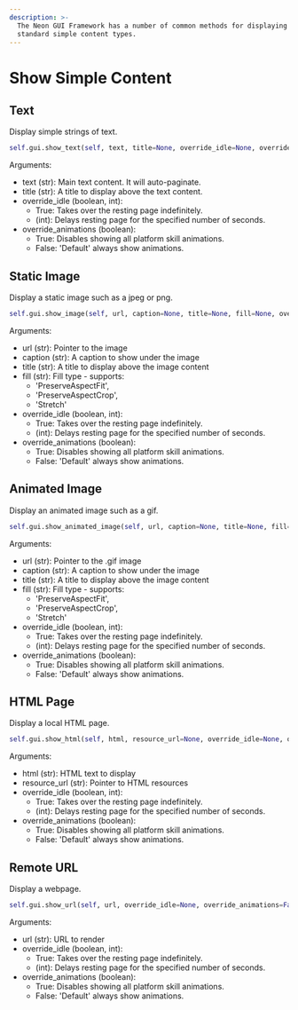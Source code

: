 ```yaml
---
description: >-
  The Neon GUI Framework has a number of common methods for displaying
  standard simple content types.
---
```


# Show Simple Content

## Text

Display simple strings of text.

```python
self.gui.show_text(self, text, title=None, override_idle=None, override_animations=False)
```

Arguments:

- text \(str\): Main text content. It will auto-paginate.
- title \(str\): A title to display above the text content.
- override_idle \(boolean, int\):
  - True: Takes over the resting page indefinitely.
  - \(int\): Delays resting page for the specified number of seconds.
- override_animations \(boolean\):
  - True: Disables showing all platform skill animations.
  - False: 'Default' always show animations.

## Static Image

Display a static image such as a jpeg or png.

```python
self.gui.show_image(self, url, caption=None, title=None, fill=None, override_idle=None, override_animations=False)
```

Arguments:

- url \(str\): Pointer to the image
- caption \(str\): A caption to show under the image
- title \(str\): A title to display above the image content
- fill \(str\): Fill type - supports:
  - 'PreserveAspectFit',
  - 'PreserveAspectCrop',
  - 'Stretch'
- override_idle \(boolean, int\):
  - True: Takes over the resting page indefinitely.
  - \(int\): Delays resting page for the specified number of seconds.
- override_animations \(boolean\):
  - True: Disables showing all platform skill animations.
  - False: 'Default' always show animations.

## Animated Image

Display an animated image such as a gif.

```python
self.gui.show_animated_image(self, url, caption=None, title=None, fill=None, override_idle=None, override_animations=False)
```

Arguments:

- url \(str\): Pointer to the .gif image
- caption \(str\): A caption to show under the image
- title \(str\): A title to display above the image content
- fill \(str\): Fill type - supports:
  - 'PreserveAspectFit',
  - 'PreserveAspectCrop',
  - 'Stretch'
- override_idle \(boolean, int\):
  - True: Takes over the resting page indefinitely.
  - \(int\): Delays resting page for the specified number of seconds.
- override_animations \(boolean\):
  - True: Disables showing all platform skill animations.
  - False: 'Default' always show animations.

## HTML Page

Display a local HTML page.

```python
self.gui.show_html(self, html, resource_url=None, override_idle=None, override_animations=False)
```

Arguments:

- html \(str\): HTML text to display
- resource_url \(str\): Pointer to HTML resources
- override_idle \(boolean, int\):
  - True: Takes over the resting page indefinitely.
  - \(int\): Delays resting page for the specified number of seconds.
- override_animations \(boolean\):
  - True: Disables showing all platform skill animations.
  - False: 'Default' always show animations.

## Remote URL

Display a webpage.

```python
self.gui.show_url(self, url, override_idle=None, override_animations=False)
```

Arguments:

- url \(str\): URL to render
- override_idle \(boolean, int\):
  - True: Takes over the resting page indefinitely.
  - \(int\): Delays resting page for the specified number of seconds.
- override_animations \(boolean\):
  - True: Disables showing all platform skill animations.
  - False: 'Default' always show animations.

